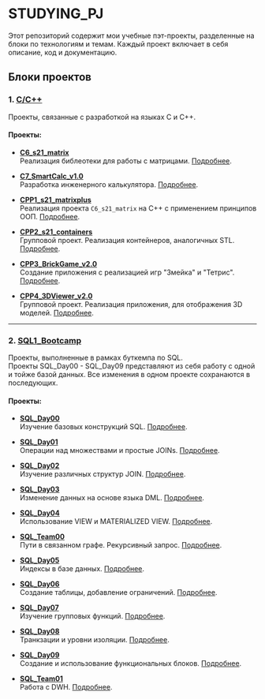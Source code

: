 # STUDYING_PJ

Этот репозиторий содержит мои учебные пэт-проекты, разделенные на блоки по технологиям и темам. Каждый проект включает в себя описание, код и документацию.

## Блоки проектов

### 1. [C/C++](./C_CPP)
Проекты, связанные с разработкой на языках C и C++.

#### Проекты:
- **[C6_s21_matrix](./C_CPP/C6_s21_matrix)**  
  Реализация библеотеки для работы с матрицами. [Подробнее](./C_CPP/C7_SmartCalc_v1/README.md).

- **[C7_SmartCalc_v1.0](./C_CPP/C7_SmartCalc_v1.0)**  
  Разработка инженерного калькулятора. [Подробнее](./C_CPP/C7_SmartCalc_v1.0/README.md).

- **[CPP1_s21_matrixplus](./C_CPP/CPP1_s21_matrixplus)**  
  Реализация проекта `C6_s21_matrix` на C++ с применением принципов ООП. [Подробнее](./C_CPP/CPP1_s21_matrixplus/README.md).

- **[CPP2_s21_containers](./C_CPP/CPP2_s21_containers)**  
  Групповой проект. Реализация контейнеров, аналогичных STL. [Подробнее](./C_CPP/CPP2_s21_containers/README.md).

- **[CPP3_BrickGame_v2.0](./C_CPP/CPP3_BrickGame_v2.0)**  
  Создание приложения с реализацией игр "Змейка" и "Тетрис". [Подробнее](./C_CPP/CPP3_BrickGame_v2.0/README.md).

- **[CPP4_3DViewer_v2.0](./C_CPP/CPP4_3DViewer_v2.0)**  
  Групповой проект. Реализация приложения, для отображения 3D моделей. [Подробнее](./C_CPP/CPP4_3DViewer_v2.0/README.md).

---

### 2. [SQL1_Bootcamp](./SQL1_Bootcamp)
Проекты, выполненные в рамках буткемпа по SQL.  
Проекты SQL_Day00 - SQL_Day09 представляют из себя работу с одной и тойже базой данных. Все изменения в одном проекте сохранаются в последующих.

#### Проекты:
- **[SQL_Day00](./SQL1_Bootcamp/SQL_Day00)**  
  Изучение базовых конструкций SQL. [Подробнее](./SQL1_Bootcamp/SQL_Day00/README.md).

- **[SQL_Day01](./SQL1_Bootcamp/SQL_Day01)**  
  Операции над множествами и простые JOINs. [Подробнее](./SQL1_Bootcamp/SQL_Day01/README.md).

- **[SQL_Day02](./SQL1_Bootcamp/SQL_Day02)**  
  Изучение различных структур JOIN. [Подробнее](./SQL1_Bootcamp/SQL_Day02/README.md).

- **[SQL_Day03](./SQL1_Bootcamp/SQL_Day03)**  
  Изменение данных на основе языка DML. [Подробнее](./SQL1_Bootcamp/SQL_Day03/README.md).

- **[SQL_Day04](./SQL1_Bootcamp/SQL_Day04)**  
  Использование VIEW и MATERIALIZED VIEW. [Подробнее](./SQL1_Bootcamp/SQL_Day04/README.md).

- **[SQL_Team00](./SQL1_Bootcamp/SQL_Team00)**  
  Пути в связанном графе. Рекурсивный запрос. [Подробнее](./SQL1_Bootcamp/SQL_Team00/README.md).

- **[SQL_Day05](./SQL1_Bootcamp/SQL_Day05)**  
  Индексы в базе данных. [Подробнее](./SQL1_Bootcamp/SQL_Day05/README.md).

- **[SQL_Day06](./SQL1_Bootcamp/SQL_Day06)**  
  Создание таблицы, добавление ограничений. [Подробнее](./SQL1_Bootcamp/SQL_Day06/README.md).

- **[SQL_Day07](./SQL1_Bootcamp/SQL_Day07)**  
  Изучение групповых функций. [Подробнее](./SQL1_Bootcamp/SQL_Day07/README.md).

- **[SQL_Day08](./SQL1_Bootcamp/SQL_Day08)**  
  Транкзации и уровни изоляции. [Подробнее](./SQL1_Bootcamp/SQL_Day08/README.md).

- **[SQL_Day09](./SQL1_Bootcamp/SQL_Day09)**  
  Создание и использование функциональных блоков. [Подробнее](./SQL1_Bootcamp/SQL_Day09/README.md).

- **[SQL_Team01](./SQL1_Bootcamp/SQL_Team01)**  
  Работа с DWH. [Подробнее](./SQL1_Bootcamp/SQL_Team01/README.md).

